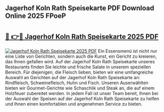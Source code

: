 ## Jagerhof Koln Rath Speisekarte PDF Download Online 2025 FPoeP

# <h2><a href="http://gce9tzz.nevu.top/?p=Jagerhof+Koln+Rath+Speisekarte">🔗 👉🔴 Jagerhof Koln Rath Speisekarte 2025 PDF</a></h2>

[![Jagerhof Koln Rath Speisekarte 2025 PDF](https://i.imgur.com/dBaPXMq.png)](http://gce9tzz.nevu.top/?p=Jagerhof+Koln+Rath+Speisekarte)
Ein Essensmenü ist nicht nur eine Liste von Gerichten, sondern auch die Kunst, ein Gericht zu kreieren, das Ihnen gefallen wird. Auf der Jagerhof Koln Rath Speisekarte unseres Restaurants finden Sie leichte und frische Salate in unserem speziellen Bereich. Für diejenigen, die Fleisch lieben, bieten wir eine umfangreiche Auswahl an Gerichten auf der Jagerhof Koln Rath Speisekarte an: Rindfleisch, Schweinefleisch, Huhn und Fisch. Unseren Auserwählten bieten wir Gourmet-Gerichte wie Schaschlik und Steak an, die auf einem Holzfeuer zubereitet werden. In jedem Fall ist unser Team bereit, Ihnen bei der Auswahl der Speisen auf der Jagerhof Koln Rath Speisekarte zu helfen und Ihnen einen komfortablen und angenehmen Service zu bieten.
